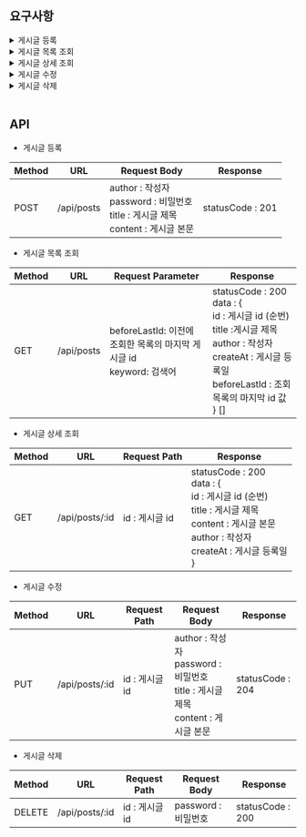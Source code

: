 ## 요구사항

<details>
<summary>게시글 등록</summary>

- 제목과 본문을 작성하여 게시글을 등록
    - 제목은 최대 20자, 본문은 최대 200자로 제한
    - 제목과 본문에 이모지 포함 가능 (DB 레벨에서 설정)
- 게시글 등록시 작성자 닉네임과 비밀번호를 설정
    - 비밀번호는 최소 6자 이상, 숫자 1개 이상을 반드시 포함

</details>

<details>
<summary>게시글 목록 조회</summary>

- 목록 조회시 최신 글부터 조회
- 목록 조회시에는 게시글Id, 제목, 작성자 닉네임, 등록일 값을 조회
- 스크롤 조회로 구현하며 한 번 조회시 20개씩 조회
</details>

<details>
<summary>게시글 상세 조회</summary>

- 게시글 ID(PK 값) 을 통해 게시글을 상세 조회
- 게시글Id, 제목, 작성자 닉네임, 등록일, 본문을 조회
</details>

<details>
<summary>게시글 수정</summary>

- 게시글 등록시 입력했던 비밀번호를 입력한 상태에서만 수정 가능
</details>

<details>
<summary>게시글 삭제</summary>

- 게시글 등록시 입력했던 비밀번호를 입력한 상태에서만 삭제 가능
</details>

<br>

## API

- 게시글 등록

| Method | URL | Request Body | Response |
| --- | --- | --- | --- |
| POST | /api/posts | author : 작성자<br>password : 비밀번호<br>title : 게시글 제목<br>content : 게시글 본문 | statusCode : 201 |

- 게시글 목록 조회

| Method | URL | Request Parameter | Response |
| --- | --- | --- | --- |
| GET | /api/posts | beforeLastId: 이전에 조회한 목록의 마지막 게시글 id<br>keyword: 검색어 | statusCode : 200<br>data : {<br>id : 게시글 id (순번)<br>title :게시글 제목<br>author : 작성자<br>createAt : 게시글 등록일<br>beforeLastId : 조회 목록의 마지막 id 값<br>} [] |

- 게시글 상세 조회

| Method | URL | Request Path | Response |
| --- | --- | --- | --- |
| GET | /api/posts/:id | id : 게시글 id | statusCode : 200<br>data : {<br>id : 게시글 id (순번)<br>title : 게시글 제목<br>content : 게시글 본문<br>author : 작성자<br>createAt : 게시글 등록일<br>} |

- 게시글 수정

| Method | URL | Request Path | Request Body | Response |
| --- | --- | --- | --- | --- |
| PUT | /api/posts/:id | id : 게시글 id | author : 작성자<br>password : 비밀번호<br>title : 게시글 제목<br>content : 게시글 본문 | statusCode : 204 |

- 게시글 삭제

| Method | URL | Request Path | Request Body | Response |
| --- | --- | --- | --- | --- |
| DELETE | /api/posts/:id | id : 게시글 id | password : 비밀번호 | statusCode : 200 |
